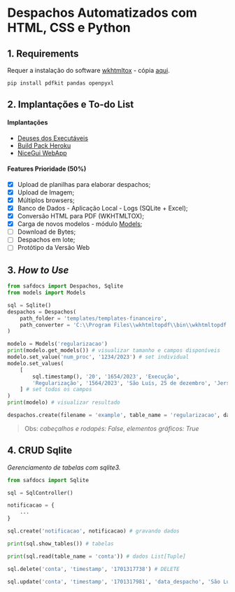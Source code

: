 # Despachos Automatizados com HTML, CSS e Python

## 1. Requirements

Requer a instalação do software [wkhtmltox](https://wkhtmltopdf.org/) - cópia [aqui](utils/).

```
pip install pdfkit pandas openpyxl
```

## 2. Implantações e To-do List

#### Implantações

- [Deuses dos Executáveis](https://github.com/orgs/pyinstaller/discussions/7100)
- [Build Pack Heroku](https://elements.heroku.com/buildpacks/rohandebroy/heroku-buildpack-wkhtmltopdf)
- [NiceGui WebApp](https://github.com/zauberzeug/nicegui)

#### Features Prioridade (50%)

- [x] Upload de planilhas para elaborar despachos;
- [x] Upload de Imagem;
- [x] Múltiplos browsers;
- [x] Banco de Dados - Aplicação Local - Logs (SQLite + Excel);
- [x] Conversão HTML para PDF (WKHTMLTOX);
- [x] Carga de novos modelos - módulo [Models](models.py);
- [ ] Download de Bytes;
- [ ] Despachos em lote;
- [ ] Protótipo da Versão Web

## 3. _How to Use_

```python
from safdocs import Despachos, Sqlite
from models import Models

sql = Sqlite()
despachos = Despachos(
    path_folder = 'templates/templates-financeiro', 
    path_converter = 'C:\\Program Files\\wkhtmltopdf\\bin\\wkhtmltopdf.exe'
)

modelo = Models('regularizacao')
print(modelo.get_models()) # visualizar tamanho e campos disponíveis
modelo.set_value('num_proc', '1234/2023') # set individual
modelo.set_values(
    [
        sql.timestamp(), '20', '1654/2023', 'Execução', 
        'Regularização', '1564/2023', 'São Luís, 25 de dezembro', 'Jersiton Matos'
    ] # set todos os campos
)
print(modelo) # visualizar resultado

despachos.create(filename = 'example', table_name = 'regularizacao', data = modelo())
```

> Obs: _cabeçalhos e rodapés: False, elementos gráficos: True_

## 4. CRUD Sqlite

_Gerenciamento de tabelas com sqlite3._

```python
from safdocs import Sqlite

sql = SqlController()

notificacao = {
    ...
}

sql.create('notificacao', notificacao) # gravando dados

print(sql.show_tables()) # tabelas 

print(sql.read(table_name = 'conta')) # dados List[Tuple]

sql.delete('conta', 'timestamp', '1701317738') # DELETE

sql.update('conta', 'timestamp', '1701317981', 'data_despacho', 'São Luís (MA), 25 de dezembro de 2023') # UPDATE

```